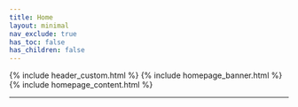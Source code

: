 ```yaml
---
title: Home
layout: minimal
nav_exclude: true
has_toc: false
has_children: false
---
```


{% include header_custom.html %}
{% include homepage_banner.html %}
{% include homepage_content.html %}


----
